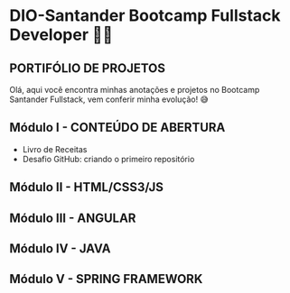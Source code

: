 # DIO-Santander Bootcamp Fullstack Developer 👩‍🎓
##  PORTIFÓLIO DE PROJETOS

Olá, aqui você encontra minhas anotações e projetos no Bootcamp Santander Fullstack, vem conferir minha evolução! 😅

## Módulo I - CONTEÚDO DE ABERTURA

- Livro de Receitas
- Desafio GitHub: criando o primeiro repositório

## Módulo  II - HTML/CSS3/JS



## Módulo III - ANGULAR



## Módulo IV - JAVA



## Módulo V - SPRING FRAMEWORK

